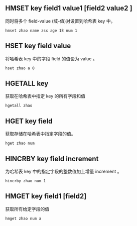 



## HMSET key field1 value1 [field2 value2 ]
同时将多个 field-value (域-值)对设置到哈希表 key 中。

```shell
hmset zhao name zsx age 18 num 1
```


## HSET key field value
将哈希表 key 中的字段 field 的值设为 value 。

```shell
hset zhao a 0
```


## HGETALL key
获取在哈希表中指定 key 的所有字段和值

```shell
hgetall zhao
```


## HGET key field
获取存储在哈希表中指定字段的值。

```shell
hget zhao num
```


## HINCRBY key field increment
为哈希表 key 中的指定字段的整数值加上增量 increment 。

```shell
hincrby zhao num 1
```

## HMGET key field1 [field2]
获取所有给定字段的值

```shell
hmget zhao num a
```








```shell

```